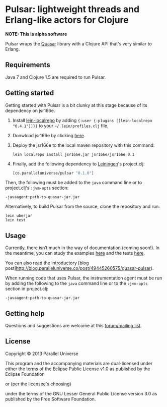 # Pulsar: lightweight threads and Erlang-like actors for Clojure

**NOTE: This is alpha software**

Pulsar wraps the [Quasar](https://github.com/puniverse/quasar) library with a Clojure API that's very similar to Erlang.

## Requirements

Java 7 and Clojure 1.5 are required to run Pulsar.

## Getting started

Getting started with Pulsar is a bit clunky at this stage because of its dependency on jsr166e.

1. Install [lein-localrepo](https://github.com/kumarshantanu/lein-localrepo) by adding
    `{:user {:plugins [[lein-localrepo "0.4.1"]]}}` to your `~/.lein/profiles.clj` file.
2. Donwload jsr166e by clicking [here](http://gee.cs.oswego.edu/dl/jsr166/dist/jsr166e.jar).
3. Deploy the jsr166e to the local maven repository with this command:
    ```
    lein localrepo install jsr166e.jar jsr166e/jsr166e 0.1
    ```
4. Finally, add the following dependency to [Leiningen](http://github.com/technomancy/leiningen/)'s project.clj:

    ```clojure
    [co.paralleluniverse/pulsar "0.1.0"]
    ```

Then, the following must be added to the `java` command line or to project.clj's `:jvm-opts`
section:

```
-javaagent:path-to-quasar-jar.jar
```

Alternatively, to build Pulsar from the source, clone the repository and run:

```
lein uberjar
lein test
```

## Usage

Currently, there isn’t much in the way of documentation (coming soon!).
In the meantime, you can study the examples [here](https://github.com/puniverse/pulsar/tree/master/src/test/clojure/co/paralleluniverse/pulsar_test/examples)
and the tests [here](https://github.com/puniverse/pulsar/blob/master/src/test/clojure/co/paralleluniverse/pulsar_test.clj).

You can also read the introductory [blog post]http://blog.paralleluniverse.co/post/49445260575/quasar-pulsar).

When running code that uses Pulsar, the instrumentation agent must be run by adding the following
to the `java` command line
or to the `:jvm-opts` section in project.clj:

```
-javaagent:path-to-quasar-jar.jar
```

## Getting help

Questions and suggestions are welcome at this [forum/mailing list](https://groups.google.com/forum/?fromgroups#!forum/quasar-pulsar-user).

## License

Copyright © 2013 Parallel Universe

This program and the accompanying materials are dual-licensed under
either the terms of the Eclipse Public License v1.0 as published by
the Eclipse Foundation

  or (per the licensee's choosing)

under the terms of the GNU Lesser General Public License version 3.0
as published by the Free Software Foundation.
